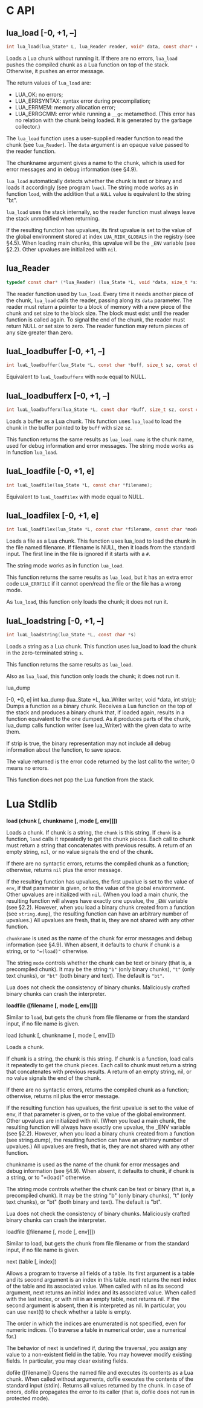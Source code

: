 
# C API

## lua_load [-0, +1, –]
```c
int lua_load(lua_State* L, lua_Reader reader, void* data, const char* chunkname, const char* mode);
```
Loads a Lua chunk without running it. 
If there are no errors, `lua_load` pushes the compiled chunk as a Lua function on top of the stack. 
Otherwise, it pushes an error message.

The return values of `lua_load` are:
- LUA_OK: no errors;
- LUA_ERRSYNTAX: syntax error during precompilation;
- LUA_ERRMEM: memory allocation error;
- LUA_ERRGCMM: error while running a `__gc` metamethod. 
  (This error has no relation with the chunk being loaded. It is generated by the garbage collector.)

The `lua_load` function uses a user-supplied reader function to read the chunk (see `lua_Reader`). 
The `data` argument is an opaque value passed to the reader function.

The chunkname argument gives a name to the chunk, 
which is used for error messages and in debug information (see §4.9).

`lua_load` automatically detects whether the chunk is text or binary 
and loads it accordingly (see program `luac`). 
The string mode works as in function `load`, 
with the addition that a `NULL` value is equivalent to the string "bt".

`lua_load` uses the stack internally, 
so the reader function must always leave the stack unmodified when returning.

If the resulting function has upvalues, its first upvalue is set to the value of the global environment 
stored at index `LUA_RIDX_GLOBALS` in the registry (see §4.5). 
When loading main chunks, this upvalue will be the `_ENV` variable (see §2.2). 
Other upvalues are initialized with `nil`.

## lua_Reader

```c
typedef const char* (*lua_Reader) (lua_State *L, void *data, size_t *size);
```
The reader function used by `lua_load`. 
Every time it needs another piece of the chunk, `lua_load` calls the reader, passing along its `data` parameter.
The reader must return a pointer to a block of memory with a new piece of the chunk 
and set size to the block size.
The block must exist until the reader function is called again. 
To signal the end of the chunk, the reader must return NULL or set size to zero. 
The reader function may return pieces of any size greater than zero.

## luaL_loadbuffer [-0, +1, –]

```c
int luaL_loadbuffer(lua_State *L, const char *buff, size_t sz, const char *name);
```                 
Equivalent to `luaL_loadbufferx` with `mode` equal to NULL.

## luaL_loadbufferx [-0, +1, –]

```c
int luaL_loadbufferx(lua_State *L, const char *buff, size_t sz, const char *name, const char *mode);
```
Loads a buffer as a Lua chunk. 
This function uses `lua_load` to load the chunk in the buffer pointed to by `buff` with size `sz`.

This function returns the same results as `lua_load`. 
`name` is the chunk name, used for debug information and error messages. 
The string mode works as in function `lua_load`.

## luaL_loadfile [-0, +1, e]

```c
int luaL_loadfile(lua_State *L, const char *filename);
```
Equivalent to `luaL_loadfilex` with mode equal to NULL.

## luaL_loadfilex [-0, +1, e]

```c
int luaL_loadfilex(lua_State *L, const char *filename, const char *mode);
```
Loads a file as a Lua chunk. This function uses lua_load to load the chunk in the file named filename. 
If filename is NULL, then it loads from the standard input. 
The first line in the file is ignored if it starts with a `#`.

The string mode works as in function `lua_load`.

This function returns the same results as `lua_load`, 
but it has an extra error code `LUA_ERRFILE` if it cannot open/read the file or the file has a wrong mode.

As `lua_load`, this function only loads the chunk; it does not run it.

## luaL_loadstring [-0, +1, –]

```c
int luaL_loadstring(lua_State *L, const char *s)
```
Loads a string as a Lua chunk. 
This function uses lua_load to load the chunk in the zero-terminated string `s`.

This function returns the same results as `lua_load`.

Also as `lua_load`, this function only loads the chunk; it does not run it.

lua_dump

[-0, +0, e]
int lua_dump (lua_State *L,
                        lua_Writer writer,
                        void *data,
                        int strip);
Dumps a function as a binary chunk. Receives a Lua function on the top of the stack and produces a binary chunk that, if loaded again, results in a function equivalent to the one dumped. As it produces parts of the chunk, lua_dump calls function writer (see lua_Writer) with the given data to write them.

If strip is true, the binary representation may not include all debug information about the function, to save space.

The value returned is the error code returned by the last call to the writer; 0 means no errors.

This function does not pop the Lua function from the stack.

# Lua Stdlib

**load (chunk [, chunkname [, mode [, env]]])**

Loads a chunk. If chunk is a string, the `chunk` is this string. 
If `chunk` is a function, `load` calls it repeatedly to get the chunk pieces. 
Each call to chunk must return a string that concatenates with previous results. 
A return of an empty string, `nil`, or no value signals the end of the chunk.

If there are no syntactic errors, returns the compiled chunk as a function; 
otherwise, returns `nil` plus the error message.

If the resulting function has upvalues, the first upvalue is set to the value of `env`, 
if that parameter is given, or to the value of the global environment. 
Other upvalues are initialized with `nil`. 
(When you load a main chunk, the resulting function will always have exactly one upvalue, 
the `_ENV` variable (see §2.2).
However, when you load a binary chunk created from a function (see `string.dump`), 
the resulting function can have an arbitrary number of upvalues.) 
All upvalues are fresh, that is, they are not shared with any other function.

`chunkname` is used as the name of the chunk for error messages and debug information (see §4.9). 
When absent, it defaults to chunk if chunk is a string, or to `"=(load)"` otherwise.

The string `mode` controls whether the chunk can be text or binary (that is, a precompiled chunk). 
It may be the string `"b"` (only binary chunks), `"t"` (only text chunks), or `"bt"` (both binary and text). 
The default is `"bt"`.

Lua does not check the consistency of binary chunks. 
Maliciously crafted binary chunks can crash the interpreter.

**loadfile ([filename [, mode [, env]]])**

Similar to `load`, but gets the chunk from file filename or from the standard input, if no file name is given.

load (chunk [, chunkname [, mode [, env]]])

Loads a chunk.

If chunk is a string, the chunk is this string. If chunk is a function, load calls it repeatedly to get the chunk pieces. Each call to chunk must return a string that concatenates with previous results. A return of an empty string, nil, or no value signals the end of the chunk.

If there are no syntactic errors, returns the compiled chunk as a function; otherwise, returns nil plus the error message.

If the resulting function has upvalues, the first upvalue is set to the value of env, if that parameter is given, or to the value of the global environment. Other upvalues are initialized with nil. (When you load a main chunk, the resulting function will always have exactly one upvalue, the _ENV variable (see §2.2). However, when you load a binary chunk created from a function (see string.dump), the resulting function can have an arbitrary number of upvalues.) All upvalues are fresh, that is, they are not shared with any other function.

chunkname is used as the name of the chunk for error messages and debug information (see §4.9). When absent, it defaults to chunk, if chunk is a string, or to "=(load)" otherwise.

The string mode controls whether the chunk can be text or binary (that is, a precompiled chunk). It may be the string "b" (only binary chunks), "t" (only text chunks), or "bt" (both binary and text). The default is "bt".

Lua does not check the consistency of binary chunks. Maliciously crafted binary chunks can crash the interpreter.




loadfile ([filename [, mode [, env]]])

Similar to load, but gets the chunk from file filename or from the standard input, if no file name is given.

next (table [, index])

Allows a program to traverse all fields of a table. Its first argument is a table and its second argument is an index in this table. next returns the next index of the table and its associated value. When called with nil as its second argument, next returns an initial index and its associated value. When called with the last index, or with nil in an empty table, next returns nil. If the second argument is absent, then it is interpreted as nil. In particular, you can use next(t) to check whether a table is empty.

The order in which the indices are enumerated is not specified, even for numeric indices. (To traverse a table in numerical order, use a numerical for.)

The behavior of next is undefined if, during the traversal, you assign any value to a non-existent field in the table. You may however modify existing fields. In particular, you may clear existing fields.


dofile ([filename])
Opens the named file and executes its contents as a Lua chunk. When called without arguments, dofile executes the contents of the standard input (stdin). Returns all values returned by the chunk. In case of errors, dofile propagates the error to its caller (that is, dofile does not run in protected mode).
